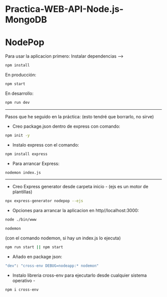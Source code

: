# Practica-WEB-API-Node.js-MongoDB
# NodePop


Para usar la aplicacion primero:
Instalar dependencias -->
```sh
npm install
```
En producción:
```sh
npm start
```
En desarrollo:
```sh
npm run dev
```
----------------------------
Pasos que he seguido en la práctica: (esto tendré que borrarlo, no sirve)

- Creo package.json dentro de express con comando:
```sh
npm init -y
```

- Instalo express con el comando:
```sh
npm install express
```

- Para arrancar Express:
```sh
nodemon index.js
```
-------------------------------
- Creo Express generator desde carpeta inicio - (ejs es un motor de plantillas)
```sh
npx express-generator nodepop --ejs
```

- Opciones para arrancar la aplicacion en http//localhost:3000:
```sh
node ./bin/www
```
```sh
nodemon 
```
(con el comando nodemon, si hay un index.js lo ejecuta)
```sh
npm run start || npm start
```

- Añado en package json: 
```sh
"dev": "cross-env DEBUG=nodeapp:* nodemon" 
```
- Instalo libreria cross-env para ejecutarlo desde cualquier sistema operativo - 
```sh
npm i cross-env
```